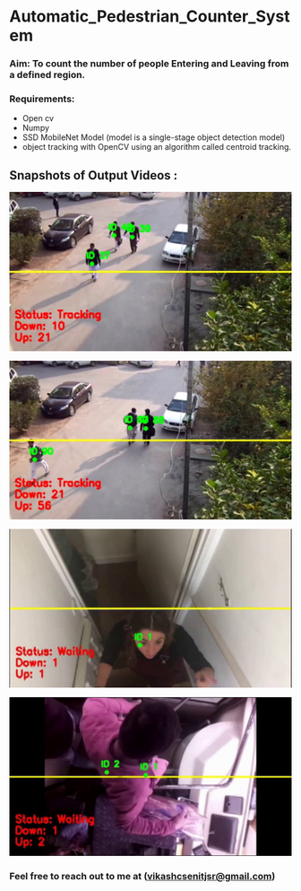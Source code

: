 # Automatic_Pedestrian_Counter_System
### Aim: To count the number of people Entering and Leaving from a defined region.
### Requirements:
- Open cv
- Numpy
- SSD MobileNet Model (model is a single-stage object detection model)
- object tracking with OpenCV using an algorithm called centroid tracking.


## Snapshots of Output Videos :

![](https://github.com/vikashnitjsr/Automatic_Pedestrian_Counter__/blob/master/Screenshot_2020-05-18-14-09-25-536_com.mxtech.videoplayer.ad.jpg)

![](https://github.com/vikashnitjsr/Automatic_Pedestrian_Counter__/blob/master/Screenshot_2020-05-18-14-08-58-234_com.mxtech.videoplayer.ad.jpg)

![](https://github.com/vikashnitjsr/Automatic_Pedestrian_Counter__/blob/master/Screenshot%20from%202020-05-18%2012-04-38.png)

![](https://github.com/vikashnitjsr/Automatic_Pedestrian_Counter__/blob/master/Screenshot%20from%202020-05-18%2009-54-37.png)


### Feel free to reach out to me at (vikashcsenitjsr@gmail.com)
